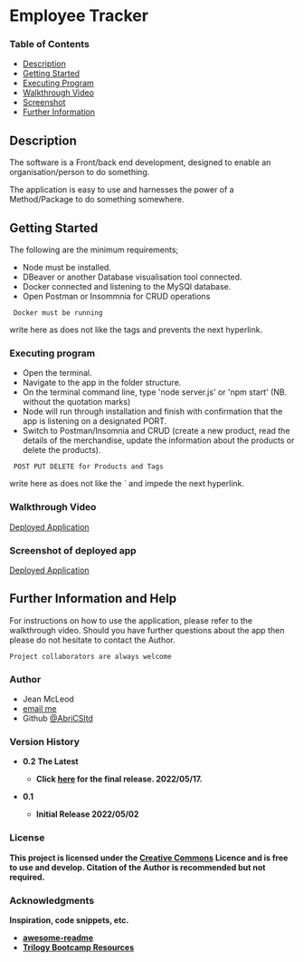 # Employee Tracker


### Table of Contents
* [Description](#description)<br>
* [Getting Started](#getting-started)<br>
* [Executing Program](#executing-program)<br>
* [Walkthrough Video](#walkthrough-video)<br>
* [Screenshot](#screenshot-of-deployed-app)<br>
* [Further Information](#further-information-and-help)<br>

## Description

The software is a Front/back end development, designed to enable an organisation/person to do something. 

The application is easy to use and harnesses the power of a Method/Package to do something somewhere.

## Getting Started

The following are the minimum requirements;

- Node must be installed.
- DBeaver or another Database visualisation tool connected.
- Docker connected and listening to the MySQl database.
- Open Postman or Insommnia for CRUD operations

```
 Docker must be running
 ```
 write here as does not like the tags and prevents the next hyperlink.


### Executing program

- Open the terminal.
- Navigate to the app in the folder structure.
- On the terminal command line, type 'node server.js' or 'npm start' (NB. without the quotation marks)
- Node will run through installation and finish with confirmation that the app is listening on a designated PORT.
- Switch to Postman/Insomnia and CRUD (create a new product, read the details of the merchandise, update the information about the products or delete the products). 


```
 POST PUT DELETE for Products and Tags
 ```
write here as does not like the ` and impede the next hyperlink.

### Walkthrough Video 

[Deployed Application](./config/src/images/Ecommerce-walkthrough.mp4)



### Screenshot of deployed app

[Deployed Application](./config/src/images/Deployed-app.png)


## Further Information and Help

For instructions on how to use the application, please refer to the walkthrough video.  Should you have further questions about the app then please do not hesitate to contact the Author.

```
Project collaborators are always welcome
```

### Author

- Jean McLeod
- <a href="mailto:AbriCSltd@gmail.com">email me</a>
- Github [@AbriCSltd](https://github.com/AbriCS/Readme-Generator)

### Version History

- <b>0.2  The Latest<b>
    - Click [here](https://abrics.github.io/) for the final release. 2022/05/17.

- 0.1
  - Initial Release 2022/05/02

### License

This project is licensed under the [Creative Commons](https://creativecommons.org/licenses/by/2.0/uk/) Licence and is free to use and develop. Citation of the Author is recommended but not required.

### Acknowledgments

Inspiration, code snippets, etc.

- [awesome-readme](https://github.com/matiassingers/awesome-readme)
- [Trilogy Bootcamp Resources](https://www.trilogyed.com)
